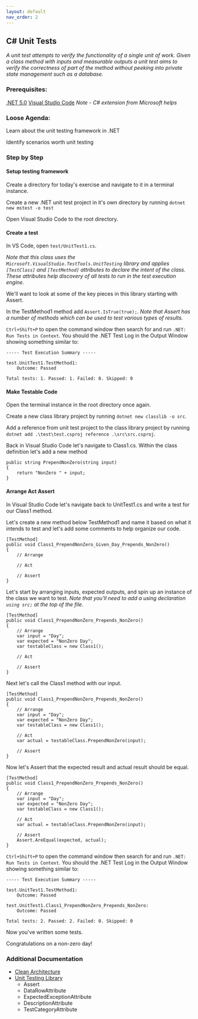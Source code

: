 ```yaml
---
layout: default
nav_order: 2
---
```


## C# Unit Tests

*A unit test attempts to verify the functionality of a single unit of work. Given a class method with inputs and measurable outputs a unit test aims to verify the correctness of part of the method without peeking into private state management such as a database.*

### Prerequisites:

[.NET 5.0](https://dotnet.microsoft.com/download/dotnet/5.0)
[Visual Studio Code](https://code.visualstudio.com/)
    *Note - C# extension from Microsoft helps*

### Loose Agenda:
Learn about the unit testing framework in .NET

Identify scenarios worth unit testing

### Step by Step

#### Setup testing framework

Create a directory for today's exercise and navigate to it in a terminal instance.

Create a new .NET unit test project in it's own directory by running `dotnet new mstest -o test`

Open Visual Studio Code to the root directory.

#### Create a test

In VS Code, open `test/UnitTest1.cs`.

*Note that this class uses the `Microsoft.VisualStudio.TestTools.UnitTesting` library and applies `[TestClass]` and `[TestMethod]` attributes to declare the intent of the class. These attributes help discovery of all tests to run in the test execution engine.*

We'll want to look at some of the key pieces in this library starting with Assert.

In the TestMethod1 method add `Assert.IsTrue(true);`. *Note that Assert has a number of methods which can be used to test various types of results.*

`Ctrl+Shift+P` to open the command window then search for and run `.NET: Run Tests in Context`. You should the .NET Test Log in the Output Window showing something similar to:

```
----- Test Execution Summary -----

test.UnitTest1.TestMethod1:
    Outcome: Passed
    
Total tests: 1. Passed: 1. Failed: 0. Skipped: 0
```

#### Make Testable Code

Open the terminal instance in the root directory once again. 

Create a new class library project by running `dotnet new classlib -o src`.

Add a reference from unit test project to the class library project by running `dotnet add .\test\test.csproj reference .\src\src.csproj`.

Back in Visual Studio Code let's navigate to Class1.cs. Within the class definition let's add a new method 
```
public string PrependNonZero(string input)
{
    return "NonZero " + input;
}
```

#### Arrange Act Assert

In Visual Studio Code let's navigate back to UnitTest1.cs and write a test for our Class1 method.

Let's create a new method below TestMethod1 and name it based on what it intends to test and let's add some comments to help organize our code. 

```
[TestMethod]
public void Class1_PrependNonZero_Given_Day_Prepends_NonZero()
{
    // Arrange

    // Act

    // Assert
}
```

Let's start by arranging inputs, expected outputs, and spin up an instance of the class we want to test.
*Note that you'll need to add a using declaration `using src;` at the top of the file.*

```
[TestMethod]
public void Class1_PrependNonZero_Prepends_NonZero()
{
    // Arrange
    var input = "Day";
    var expected = "NonZero Day";
    var testableClass = new Class1();

    // Act

    // Assert
}
```

Next let's call the Class1 method with our input.

```
[TestMethod]
public void Class1_PrependNonZero_Prepends_NonZero()
{
    // Arrange
    var input = "Day";
    var expected = "NonZero Day";
    var testableClass = new Class1();

    // Act
    var actual = testableClass.PrependNonZero(input);

    // Assert
}
```

Now let's Assert that the expected result and actual result should be equal.

```
[TestMethod]
public void Class1_PrependNonZero_Prepends_NonZero()
{
    // Arrange
    var input = "Day";
    var expected = "NonZero Day";
    var testableClass = new Class1();

    // Act
    var actual = testableClass.PrependNonZero(input);

    // Assert
    Assert.AreEqual(expected, actual);
}
```

`Ctrl+Shift+P` to open the command window then search for and run `.NET: Run Tests in Context`. You should the .NET Test Log in the Output Window showing something similar to:

```
----- Test Execution Summary -----

test.UnitTest1.TestMethod1:
    Outcome: Passed
    
test.UnitTest1.Class1_PrependNonZero_Prepends_NonZero:
    Outcome: Passed
    
Total tests: 2. Passed: 2. Failed: 0. Skipped: 0
```

Now you've written some tests.


Congratulations on a non-zero day!


### Additional Documentation

- [Clean Architecture](https://docs.microsoft.com/en-us/dotnet/architecture/modern-web-apps-azure/common-web-application-architectures#clean-architecture)
- [Unit Testing Library](https://docs.microsoft.com/en-us/dotnet/api/microsoft.visualstudio.testtools.unittesting)
  * Assert
  * DataRowAttribute
  * ExpectedExceptionAttribute
  * DescriptionAttribute
  * TestCategoryAttribute
